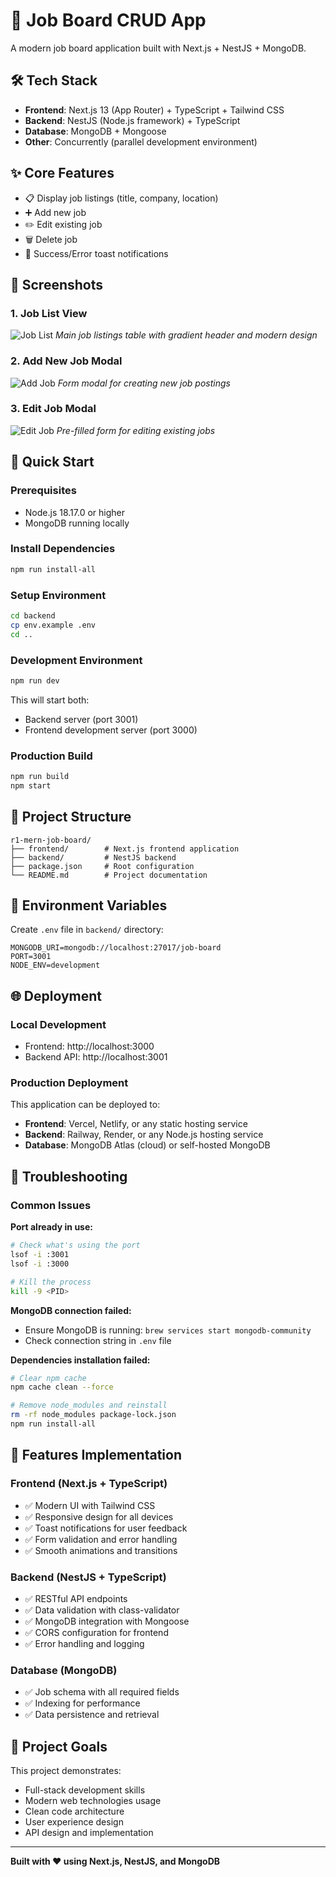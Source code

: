 # 🚀 Job Board CRUD App

A modern job board application built with Next.js + NestJS + MongoDB.

## 🛠️ Tech Stack

- **Frontend**: Next.js 13 (App Router) + TypeScript + Tailwind CSS
- **Backend**: NestJS (Node.js framework) + TypeScript
- **Database**: MongoDB + Mongoose
- **Other**: Concurrently (parallel development environment)

## ✨ Core Features

- 📋 Display job listings (title, company, location)
- ➕ Add new job
- ✏️ Edit existing job
- 🗑️ Delete job
- 🔔 Success/Error toast notifications

## 📸 Screenshots

### 1. Job List View
![Job List](./screenshots/job-list.png)
*Main job listings table with gradient header and modern design*

### 2. Add New Job Modal
![Add Job](./screenshots/add-job.png)
*Form modal for creating new job postings*

### 3. Edit Job Modal
![Edit Job](./screenshots/edit-job.png)
*Pre-filled form for editing existing jobs*

## 🚀 Quick Start

### Prerequisites
- Node.js 18.17.0 or higher
- MongoDB running locally

### Install Dependencies
```bash
npm run install-all
```

### Setup Environment
```bash
cd backend
cp env.example .env
cd ..
```

### Development Environment
```bash
npm run dev
```

This will start both:
- Backend server (port 3001)
- Frontend development server (port 3000)

### Production Build
```bash
npm run build
npm start
```

## 📁 Project Structure

```
r1-mern-job-board/
├── frontend/        # Next.js frontend application
├── backend/         # NestJS backend
├── package.json     # Root configuration
└── README.md        # Project documentation
```

## 🔧 Environment Variables

Create `.env` file in `backend/` directory:
```
MONGODB_URI=mongodb://localhost:27017/job-board
PORT=3001
NODE_ENV=development
```

## 🌐 Deployment

### Local Development
- Frontend: http://localhost:3000
- Backend API: http://localhost:3001

### Production Deployment
This application can be deployed to:
- **Frontend**: Vercel, Netlify, or any static hosting service
- **Backend**: Railway, Render, or any Node.js hosting service
- **Database**: MongoDB Atlas (cloud) or self-hosted MongoDB

## 🔧 Troubleshooting

### Common Issues

**Port already in use:**
```bash
# Check what's using the port
lsof -i :3001
lsof -i :3000

# Kill the process
kill -9 <PID>
```

**MongoDB connection failed:**
- Ensure MongoDB is running: `brew services start mongodb-community`
- Check connection string in `.env` file

**Dependencies installation failed:**
```bash
# Clear npm cache
npm cache clean --force

# Remove node_modules and reinstall
rm -rf node_modules package-lock.json
npm run install-all
```

## 📝 Features Implementation

### Frontend (Next.js + TypeScript)
- ✅ Modern UI with Tailwind CSS
- ✅ Responsive design for all devices
- ✅ Toast notifications for user feedback
- ✅ Form validation and error handling
- ✅ Smooth animations and transitions

### Backend (NestJS + TypeScript)
- ✅ RESTful API endpoints
- ✅ Data validation with class-validator
- ✅ MongoDB integration with Mongoose
- ✅ CORS configuration for frontend
- ✅ Error handling and logging

### Database (MongoDB)
- ✅ Job schema with all required fields
- ✅ Indexing for performance
- ✅ Data persistence and retrieval

## 🎯 Project Goals

This project demonstrates:
- Full-stack development skills
- Modern web technologies usage
- Clean code architecture
- User experience design
- API design and implementation

---

**Built with ❤️ using Next.js, NestJS, and MongoDB**
